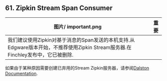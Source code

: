 ## 61. Zipkin Stream Span Consumer

|图片/ important.png |重要|
| ---- | ---- |
|我们建议使用Zipkin对基于消息的Span发送的本机支持.从Edgware版本开始，不推荐使用Zipkin Stream服务器.在Finchley发布中，它已被删除. |

如果由于某种原因需要创建已弃用的Stream Zipkin服务器，请参阅[Dalston Documentation](https://cloud.spring.io/spring-cloud-static/Dalston.SR4/multi/multi__span_data_as_messages.html#_zipkin_consumer).
